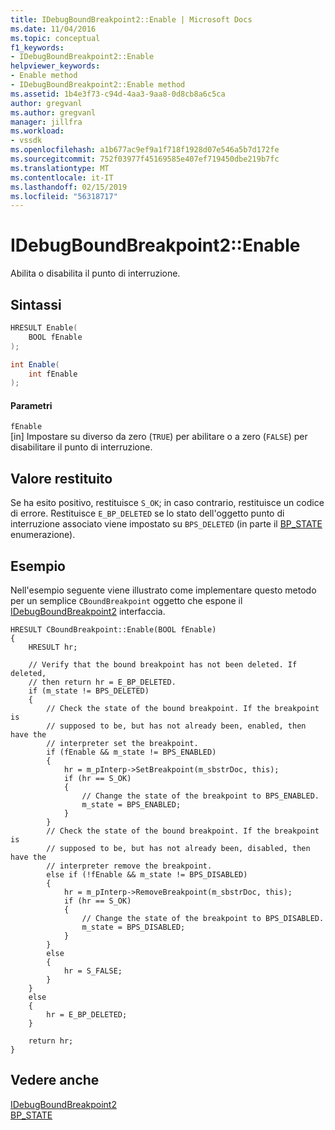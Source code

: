 ```yaml
---
title: IDebugBoundBreakpoint2::Enable | Microsoft Docs
ms.date: 11/04/2016
ms.topic: conceptual
f1_keywords:
- IDebugBoundBreakpoint2::Enable
helpviewer_keywords:
- Enable method
- IDebugBoundBreakpoint2::Enable method
ms.assetid: 1b4e3f73-c94d-4aa3-9aa8-0d8cb8a6c5ca
author: gregvanl
ms.author: gregvanl
manager: jillfra
ms.workload:
- vssdk
ms.openlocfilehash: a1b677ac9ef9a1f718f1928d07e546a5b7d172fe
ms.sourcegitcommit: 752f03977f45169585e407ef719450dbe219b7fc
ms.translationtype: MT
ms.contentlocale: it-IT
ms.lasthandoff: 02/15/2019
ms.locfileid: "56318717"
---
```

# <a name="idebugboundbreakpoint2enable"></a>IDebugBoundBreakpoint2::Enable
Abilita o disabilita il punto di interruzione.

## <a name="syntax"></a>Sintassi

```cpp
HRESULT Enable(
    BOOL fEnable
);
```

```csharp
int Enable( 
    int fEnable
);
```

#### <a name="parameters"></a>Parametri
`fEnable`  
[in] Impostare su diverso da zero (`TRUE`) per abilitare o a zero (`FALSE`) per disabilitare il punto di interruzione.

## <a name="return-value"></a>Valore restituito
Se ha esito positivo, restituisce `S_OK`; in caso contrario, restituisce un codice di errore. Restituisce `E_BP_DELETED` se lo stato dell'oggetto punto di interruzione associato viene impostato su `BPS_DELETED` (in parte il [BP_STATE](../../../extensibility/debugger/reference/bp-state.md) enumerazione).

## <a name="example"></a>Esempio
Nell'esempio seguente viene illustrato come implementare questo metodo per un semplice `CBoundBreakpoint` oggetto che espone il [IDebugBoundBreakpoint2](../../../extensibility/debugger/reference/idebugboundbreakpoint2.md) interfaccia.

```
HRESULT CBoundBreakpoint::Enable(BOOL fEnable)
{
    HRESULT hr;

    // Verify that the bound breakpoint has not been deleted. If deleted,
    // then return hr = E_BP_DELETED.
    if (m_state != BPS_DELETED)
    {
        // Check the state of the bound breakpoint. If the breakpoint is
        // supposed to be, but has not already been, enabled, then have the
        // interpreter set the breakpoint.
        if (fEnable && m_state != BPS_ENABLED)
        {
            hr = m_pInterp->SetBreakpoint(m_sbstrDoc, this);
            if (hr == S_OK)
            {
                // Change the state of the breakpoint to BPS_ENABLED.
                m_state = BPS_ENABLED;
            }
        }
        // Check the state of the bound breakpoint. If the breakpoint is
        // supposed to be, but has not already been, disabled, then have the
        // interpreter remove the breakpoint.
        else if (!fEnable && m_state != BPS_DISABLED)
        {
            hr = m_pInterp->RemoveBreakpoint(m_sbstrDoc, this);
            if (hr == S_OK)
            {
                // Change the state of the breakpoint to BPS_DISABLED.
                m_state = BPS_DISABLED;
            }
        }
        else
        {
            hr = S_FALSE;
        }
    }
    else
    {
        hr = E_BP_DELETED;
    }

    return hr;
}
```

## <a name="see-also"></a>Vedere anche
[IDebugBoundBreakpoint2](../../../extensibility/debugger/reference/idebugboundbreakpoint2.md)  
[BP_STATE](../../../extensibility/debugger/reference/bp-state.md)
